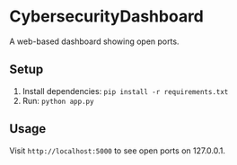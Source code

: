 # CybersecurityDashboard

A web-based dashboard showing open ports.

## Setup

1. Install dependencies: `pip install -r requirements.txt`
2. Run: `python app.py`

## Usage

Visit `http://localhost:5000` to see open ports on 127.0.0.1.
